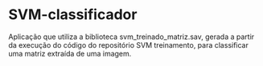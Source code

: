 # SVM-classificador
Aplicação que utiliza a biblioteca svm_treinado_matriz.sav, gerada a partir da execução do código do repositório SVM treinamento, para classificar uma matriz extraída de uma imagem.
